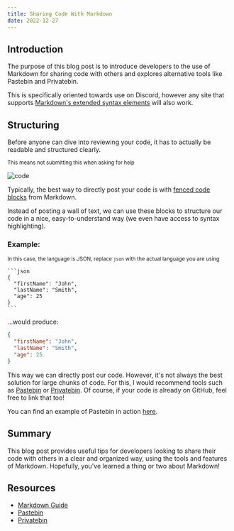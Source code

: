 ```yaml
---
title: Sharing Code With Markdown
date: 2022-12-27
---
```


## Introduction

The purpose of this blog post is to introduce developers to the use of Markdown for sharing code with others and explores alternative tools like Pastebin and Privatebin.

This is specifically oriented towards use on Discord, however any site that supports [Markdown's extended syntax elements](https://www.markdownguide.org/extended-syntax/) will also work.

## Structuring

Before anyone can dive into reviewing your code, it has to actually be readable and structured clearly.

<small>This means not submitting this when asking for help</small>

![code](https://ak.picdn.net/shutterstock/videos/24896750/thumb/12.jpg?ip=x480)

Typically, the best way to directly post your code is with [fenced code blocks](https://www.markdownguide.org/extended-syntax/#fenced-code-blocks) from Markdown.

Instead of posting a wall of text, we can use these blocks to structure our code in a nice, easy-to-understand way (we even have access to syntax highlighting).

### Example:

<small>In this case, the language is JSON, replace `json` with the actual language you are using</small>

````
```json
{
  "firstName": "John",
  "lastName": "Smith",
  "age": 25
}
```
````

...would produce:

```json
{
  "firstName": "John",
  "lastName": "Smith",
  "age": 25
}
```

This way we can directly post our code. However, it's not always the best solution for large chunks of code. For this, I would recommend tools such as [Pastebin](https://pastebin.com/) or [Privatebin](https://privatebin.net/). Of course, if your code is already on GitHub, feel free to link that too!

You can find an example of Pastebin in action [here](https://pastebin.com/qzBQxvwb).

## Summary

This blog post provides useful tips for developers looking to share their code with others in a clear and organized way, using the tools and features of Markdown. Hopefully, you've learned a thing or two about Markdown!

## Resources

- [Markdown Guide](https://www.markdownguide.org/extended-syntax/)
- [Pastebin](https://pastebin.com/)
- [Privatebin](https://privatebin.net/)
